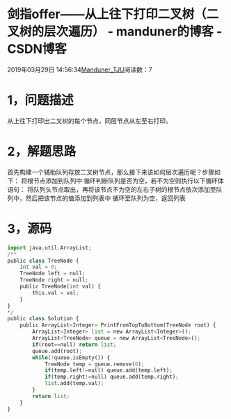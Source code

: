 
# 剑指offer——从上往下打印二叉树（二叉树的层次遍历） - manduner的博客 - CSDN博客


2019年03月29日 14:56:34[Manduner_TJU](https://me.csdn.net/manduner)阅读数：7


# 1，问题描述
从上往下打印出二叉树的每个节点，同层节点从左至右打印。
# 2，解题思路
首先构建一个辅助队列存放二叉树节点，那么接下来该如何层次遍历呢？步骤如下：
将根节点添加到队列中
循环判断队列是否为空，若不为空则执行以下循环体语句：
将队列头节点取出，再将该节点不为空的左右子树的根节点依次添加至队列中，然后把该节点的值添加到列表中
循环至队列为空，返回列表
# 3，源码
```python
import java.util.ArrayList;
/**
public class TreeNode {
    int val = 0;
    TreeNode left = null;
    TreeNode right = null;
    public TreeNode(int val) {
        this.val = val;
    }
}
*/
public class Solution {
    public ArrayList<Integer> PrintFromTopToBottom(TreeNode root) {
        ArrayList<Integer> list = new ArrayList<Integer>();
        ArrayList<TreeNode> queue = new ArrayList<TreeNode>();
        if(root==null) return list;
        queue.add(root);
        while(!queue.isEmpty()) {
            TreeNode temp = queue.remove(0);
            if(temp.left!=null) queue.add(temp.left);
            if(temp.right!=null) queue.add(temp.right);
            list.add(temp.val);
        }
        return list;
    }
}
```


